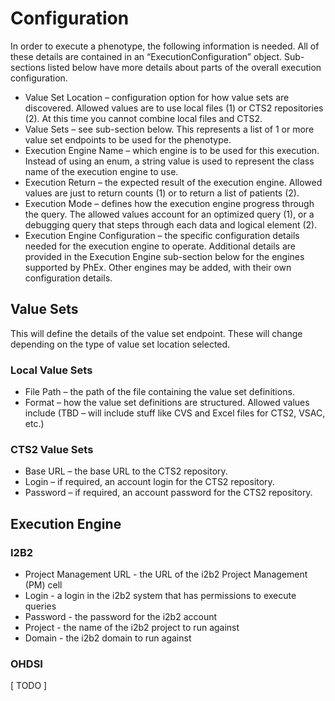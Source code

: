 # ConfigurationIn order to execute a phenotype, the following information is needed.  All of these details are contained in an “ExecutionConfiguration” object.  Sub-sections listed below have more details about parts of the overall execution configuration.* Value Set Location – configuration option for how value sets are discovered.  Allowed values are to use local files (1) or CTS2 repositories (2).  At this time you cannot combine local files and CTS2.* Value Sets – see sub-section below.  This represents a list of 1 or more value set endpoints to be used for the phenotype.* Execution Engine Name – which engine is to be used for this execution.  Instead of using an enum, a string value is used to represent the class name of the execution engine to use.* Execution Return – the expected result of the execution engine.  Allowed values are just to return counts (1) or to return a list of patients (2).* Execution Mode – defines how the execution engine progress through the query.  The allowed values account for an optimized query (1), or a debugging query that steps through each data and logical element (2).* Execution Engine Configuration – the specific configuration details needed for the execution engine to operate.  Additional details are provided in the Execution Engine sub-section below for the engines supported by PhEx.  Other engines may be added, with their own configuration details.## Value SetsThis will define the details of the value set endpoint.  These will change depending on the type of value set location selected.### Local Value Sets* File Path – the path of the file containing the value set definitions.* Format – how the value set definitions are structured.  Allowed values include (TBD – will include stuff like CVS and Excel files for CTS2, VSAC, etc.)### CTS2 Value Sets* Base URL – the base URL to the CTS2 repository.* Login – if required, an account login for the CTS2 repository.* Password – if required, an account password for the CTS2 repository.## Execution Engine### I2B2* Project Management URL - the URL of the i2b2 Project Management (PM) cell* Login - a login in the i2b2 system that has permissions to execute queries* Password - the password for the i2b2 account* Project - the name of the i2b2 project to run against* Domain - the i2b2 domain to run against### OHDSI[ TODO ]